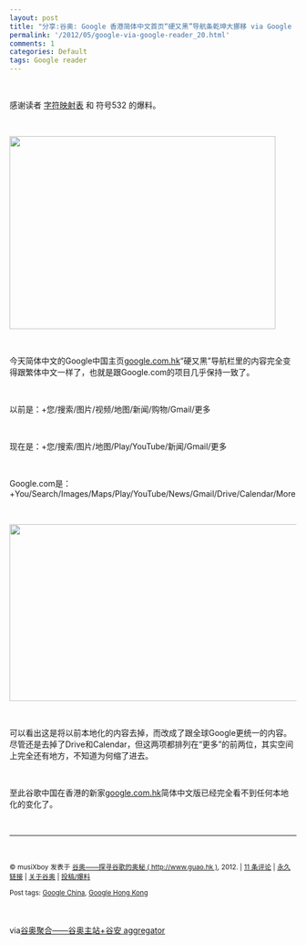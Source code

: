 ```yaml
---
layout: post
title: "分享:谷奥: Google 香港简体中文首页“硬又黑”导航条乾坤大挪移 via Google reader"
permalink: '/2012/05/google-via-google-reader_20.html'
comments: 1
categories: Default
tags: Google reader
---
```

  
 

<div xmlns="http://www.w3.org/1999/xhtml"><br/> <p>感谢读者 <a href="https://plus.google.com/u/0/110107505367557653371">字符映射表</a> 和 符号532 的爆料。</p><br/><p><img alt="" height="338" src="http://www.guao.hk/wp-content/uploads/2012/05/ishot-120519-1737371.jpg" title="ishot-120519-1737371" width="467"/> </p><br/><p>今天简体中文的Google中国主页<a href="http://www.google.com.hk/">google.com.hk</a>“硬又黑”导航栏里的内容完全变得跟繁体中文一样了，也就是跟Google.com的项目几乎保持一致了。</p><br/><p>以前是：+您/搜索/图片/视频/地图/新闻/购物/Gmail/更多</p><br/><p>现在是：+您/搜索/图片/地图/Play/YouTube/新闻/Gmail/更多</p><br/><p>Google.com是：+You/Search/Images/Maps/Play/YouTube/News/Gmail/Drive/Calendar/More</p><br/><p><img alt="" height="310" src="http://www.guao.hk/wp-content/uploads/2012/05/ishot-120519-1743291-550x310.jpg" title="ishot-120519-1743291" width="550"/> </p><br/><p>可以看出这是将以前本地化的内容去掉，而改成了跟全球Google更统一的内容。尽管还是去掉了Drive和Calendar，但这两项都排列在“更多”的前两位，其实空间上完全还有地方，不知道为何缩了进去。</p><br/><p>至此谷歌中国在香港的新家<a href="http://www.google.com.hk/">google.com.hk</a>简体中文版已经完全看不到任何本地化的变化了。</p><br/><hr/><br/><p><small>© musiXboy 发表于 <a href="http://www.guao.hk">谷奥——探寻谷歌的奥秘 ( http://www.guao.hk )</a>, 2012. | <a href="http://www.guao.hk/posts/google-rearrange-hong-kong-sim-chinese.html#comments">11 条评论</a> | <a href="http://www.guao.hk/posts/google-rearrange-hong-kong-sim-chinese.html">永久链接</a> | <a href="http://google.org.cn/about/">关于谷奥</a> | <a href="http://google.org.cn/submit/">投稿/爆料</a><br/><br/>Post tags: <a href="http://www.guao.hk/tag/google-china" rel="tag">Google China</a>, <a href="http://www.guao.hk/tag/google-hong-kong" rel="tag">Google Hong Kong</a> </small> </p><br/><img border="0" height="0" src="http://img.tongji.linezing.com/1105192/tongji.php" width="0"/><br/><br/>via<a href="http://www.guao.hk/posts/google-rearrange-hong-kong-sim-chinese.html">谷奥聚合——谷奥主站+谷安 aggregator</a><br/> </div>

  
